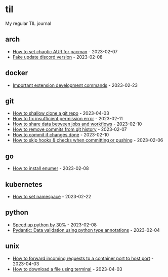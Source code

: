 # til
My regular TIL journal

<!-- index starts -->
## arch

* [How to set chaotic AUR for pacman](https://github.com/Azanul/til/blob/main//home/runner/work/til/til/main/arch/chaotic-aur-set.md) - 2023-02-07
* [Fake update discord version](https://github.com/Azanul/til/blob/main//home/runner/work/til/til/main/arch/fake-discord-version.md) - 2023-02-08
## docker

* [Important extension development commands](https://github.com/Azanul/til/blob/main//home/runner/work/til/til/main/docker/extension-dev.md) - 2023-02-23
## git

* [How to shallow clone a git repo](https://github.com/Azanul/til/blob/main//home/runner/work/til/til/main/git/shallow-clone.md) - 2023-04-03
* [How to fix insufficient permission error](https://github.com/Azanul/til/blob/main//home/runner/work/til/til/main/git/permission-issue-db.md) - 2023-02-11
* [How to share data between jobs and workflows](https://github.com/Azanul/til/blob/main//home/runner/work/til/til/main/git/artifacts.md) - 2023-02-10
* [How to remove commits from git history](https://github.com/Azanul/til/blob/main//home/runner/work/til/til/main/git/delete-history.md) - 2023-02-07
* [How to commit if changes done](https://github.com/Azanul/til/blob/main//home/runner/work/til/til/main/git/git-diff.md) - 2023-02-10
* [How to skip hooks & checks when committing or pushing](https://github.com/Azanul/til/blob/main//home/runner/work/til/til/main/git/no-verify.md) - 2023-02-06
## go

* [How to install enumer](https://github.com/Azanul/til/blob/main//home/runner/work/til/til/main/go/enumer.md) - 2023-02-08
## kubernetes

* [How to set namespace](https://github.com/Azanul/til/blob/main//home/runner/work/til/til/main/kubernetes/set-namespace.md) - 2023-02-22
## python

* [Speed up python by 30%](https://github.com/Azanul/til/blob/main//home/runner/work/til/til/main/python/speed-up.md) - 2023-02-08
* [Pydantic: Data validation using python type annotations](https://github.com/Azanul/til/blob/main//home/runner/work/til/til/main/python/pydantic.md) - 2023-02-04
## unix

* [How to forward incoming requests to a container port to host port](https://github.com/Azanul/til/blob/main//home/runner/work/til/til/main/unix/reverse-port-forward.md) - 2023-04-03
* [How to download a file using terminal](https://github.com/Azanul/til/blob/main//home/runner/work/til/til/main/unix/download-with-terminal.md) - 2023-04-03
<!-- index ends -->